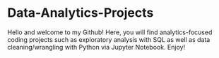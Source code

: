 # Data-Analytics-Projects

Hello and welcome to my Github! Here, you will find analytics-focused coding projects such as exploratory analysis with SQL as well as data cleaning/wrangling with Python via Jupyter Notebook. Enjoy!
